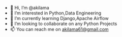 - 👋 Hi, I’m @akilama
- 👀 I’m interested in Python,Data Engineering
- 🌱 I’m currently learning Django,Apache Airflow
- 💞️ I’m looking to collaborate on any Python Projects
- 📫 You can reach me on akilama61@gmail.com

<!---
akilama/akilama is a ✨ special ✨ repository because its `README.md` (this file) appears on your GitHub profile.
You can click the Preview link to take a look at your changes.
--->
